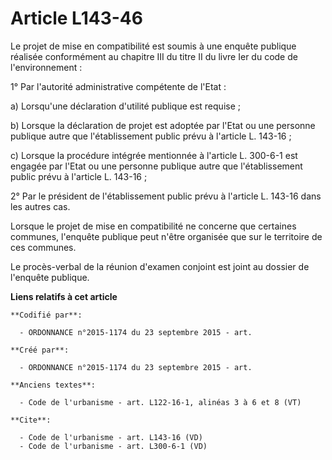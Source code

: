 # Article L143-46

Le projet de mise en compatibilité est soumis à une enquête publique réalisée conformément au chapitre III du titre II du
livre Ier du code de l'environnement : 

1° Par l'autorité administrative compétente de l'Etat : 

a) Lorsqu'une déclaration d'utilité publique est requise ; 

b) Lorsque la déclaration de projet est adoptée par l'Etat ou une personne publique autre que l'établissement public prévu à
l'article L. 143-16 ; 

c) Lorsque la procédure intégrée mentionnée à l'article L. 300-6-1 est engagée par l'Etat ou une personne publique autre que
l'établissement public prévu à l'article L. 143-16 ; 

2° Par le président de l'établissement public prévu à l'article L. 143-16 dans les autres cas. 

Lorsque le projet de mise en compatibilité ne concerne que certaines communes, l'enquête publique peut n'être organisée que
sur le territoire de ces communes. 

Le procès-verbal de la réunion d'examen conjoint est joint au dossier de l'enquête publique.

**Liens relatifs à cet article**

	**Codifié par**:

	  - ORDONNANCE n°2015-1174 du 23 septembre 2015 - art.

	**Créé par**:

	  - ORDONNANCE n°2015-1174 du 23 septembre 2015 - art.

	**Anciens textes**:

	  - Code de l'urbanisme - art. L122-16-1, alinéas 3 à 6 et 8 (VT)

	**Cite**:

	  - Code de l'urbanisme - art. L143-16 (VD)
	  - Code de l'urbanisme - art. L300-6-1 (VD)
